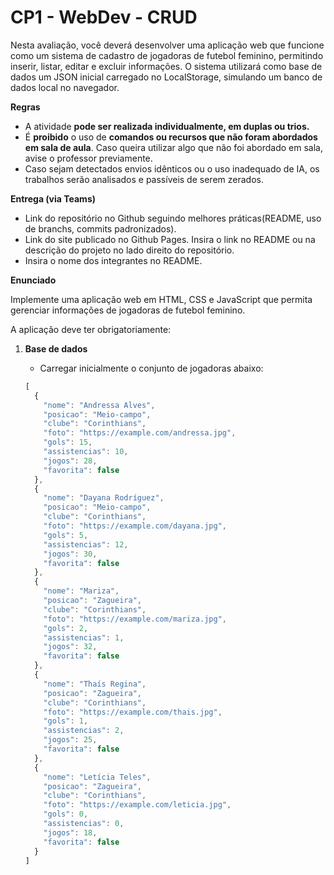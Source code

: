 # CP1 - WebDev - CRUD

Nesta avaliação, você deverá desenvolver uma aplicação web que funcione como um sistema de cadastro de jogadoras de futebol feminino, permitindo inserir, listar, editar e excluir informações. O sistema utilizará como base de dados um JSON inicial carregado no LocalStorage, simulando um banco de dados local no navegador.

**Regras**

- A atividade **pode ser realizada individualmente, em duplas ou trios.**
- É **proibido** o uso de **comandos ou recursos que não foram abordados em sala de aula**. Caso queira utilizar algo que não foi abordado em sala, avise o professor previamente.
- Caso sejam detectados envios idênticos ou o uso inadequado de IA, os trabalhos serão analisados e passíveis de serem zerados.

**Entrega (via Teams)**

- Link do repositório no Github seguindo melhores práticas(README, uso de branchs, commits padronizados).
- Link do site publicado no Github Pages. Insira o link no README ou na descrição do projeto no lado direito do repositório.
- Insira o nome dos integrantes no README.

**Enunciado**

Implemente uma aplicação web em HTML, CSS e JavaScript que permita gerenciar informações de jogadoras de futebol feminino.

A aplicação deve ter obrigatoriamente:

1. **Base de dados**
    - Carregar inicialmente o conjunto de jogadoras abaixo:
    
    ```jsx
    [
      {
        "nome": "Andressa Alves",
        "posicao": "Meio-campo",
        "clube": "Corinthians",
        "foto": "https://example.com/andressa.jpg",
        "gols": 15,
        "assistencias": 10,
        "jogos": 28,
        "favorita": false
      },
      {
        "nome": "Dayana Rodríguez",
        "posicao": "Meio-campo",
        "clube": "Corinthians",
        "foto": "https://example.com/dayana.jpg",
        "gols": 5,
        "assistencias": 12,
        "jogos": 30,
        "favorita": false
      },
      {
        "nome": "Mariza",
        "posicao": "Zagueira",
        "clube": "Corinthians",
        "foto": "https://example.com/mariza.jpg",
        "gols": 2,
        "assistencias": 1,
        "jogos": 32,
        "favorita": false
      },
      {
        "nome": "Thaís Regina",
        "posicao": "Zagueira",
        "clube": "Corinthians",
        "foto": "https://example.com/thais.jpg",
        "gols": 1,
        "assistencias": 2,
        "jogos": 25,
        "favorita": false
      },
      {
        "nome": "Letícia Teles",
        "posicao": "Zagueira",
        "clube": "Corinthians",
        "foto": "https://example.com/leticia.jpg",
        "gols": 0,
        "assistencias": 0,
        "jogos": 18,
        "favorita": false
      }
    ]
    ```
    
